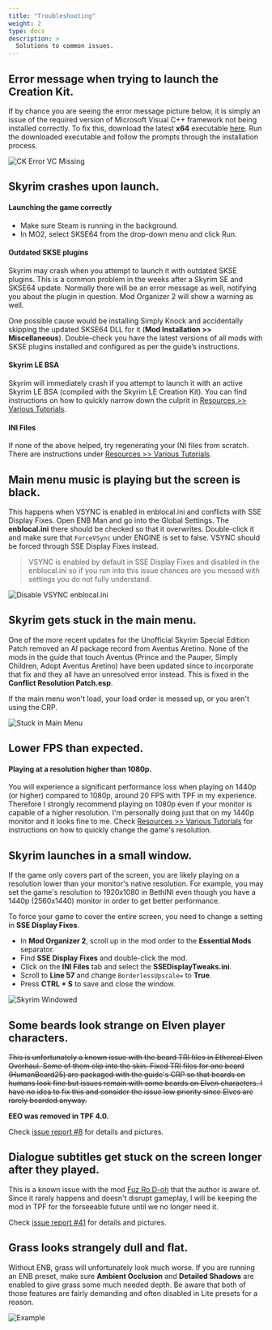 ```yaml
---
title: "Troubleshooting"
weight: 2
type: docs
description: >
  Solutions to common issues.
---
```


## Error message when trying to launch the Creation Kit.

If by chance you are seeing the error message picture below, it is simply an issue of the required version of Microsoft Visual C++  framework not being installed correctly. To fix this, download the latest **x64** executable [here](https://support.microsoft.com/en-us/help/2977003/the-latest-supported-visual-c-downloads). Run the downloaded executable and follow the prompts through the installation process.

![CK Error VC Missing](/Pictures/skyrim-se/appendix/ck-error-vc-missing.jpg)

## Skyrim crashes upon launch.

#### Launching the game correctly

- Make sure Steam is running in the background.
- In MO2, select SKSE64 from the drop-down menu and click Run.

#### Outdated SKSE plugins

Skyrim may crash when you attempt to launch it with outdated SKSE plugins. This is a common problem in the weeks after a Skyrim SE and SKSE64 update. Normally there will be an error message as well, notifying you about the plugin in question. Mod Organizer 2 will show a warning as well.

One possible cause would be installing Simply Knock and accidentally skipping the updated SKSE64 DLL for it (**Mod Installation >> Miscellaneous**). Double-check you have the latest versions of all mods with SKSE plugins installed and configured as per the guide’s instructions.

#### Skyrim LE BSA

Skyrim will immediately crash if you attempt to launch it with an active Skyrim LE BSA (compiled with the Skyrim LE Creation Kit). You can find instructions on how to quickly narrow down the culprit in [Resources >> Various Tutorials](/skyrim-se/guide-resources/various-tutorials/).

#### INI Files

If none of the above helped, try regenerating your INI files from scratch. There are instructions under [Resources >> Various Tutorials](/skyrim-se/guide-resources/various-tutorials/).

## Main menu music is playing but the screen is black.

This happens when VSYNC is enabled in enblocal.ini and conflicts with SSE Display Fixes. Open ENB Man and go into the Global Settings. The **enblocal.ini** there should be checked so that it overwrites. Double-click it and make sure that `ForceVSync` under ENGINE is set to false. VSYNC should be forced through SSE Display Fixes instead.

> VSYNC is enabled by default in SSE Display Fixes and disabled in the enblocal.ini so if you run into this issue chances are you messed with settings you do not fully understand.

![Disable VSYNC enblocal.ini](/Pictures/skyrim-se/appendix/disable-vsync-enb-man.png)

## Skyrim gets stuck in the main menu.

One of the more recent updates for the Unofficial Skyrim Special Edition Patch removed an AI package record from Aventus Aretino. None of the mods in the guide that touch Aventus (Prince and the Pauper, Simply Children, Adopt Aventus Aretino) have been updated since to incorporate that fix and they all have an unresolved error instead. This is fixed in the **Conflict Resolution Patch.esp**.

If the main menu won't load, your load order is messed up, or you aren't using the CRP.

![Stuck in Main Menu](/Pictures/skyrim-se/appendix/stuck-in-main-menu.jpg)

## Lower FPS than expected.

#### Playing at a resolution higher than 1080p.

You will experience a significant performance loss when playing on 1440p (or higher) compared to 1080p, around 20 FPS with TPF in my experience. Therefore I strongly recommend playing on 1080p even if your monitor is capable of a higher resolution. I'm personally doing just that on my 1440p monitor and it looks fine to me. Check [Resources >> Various Tutorials](/skyrim-se/guide-resources/various-tutorials/) for instructions on how to quickly change the game's resolution.

## Skyrim launches in a small window.

If the game only covers part of the screen, you are likely playing on a resolution lower than your monitor's native resolution. For example, you may set the game's resolution to 1920x1080 in BethINI even though you have a 1440p (2560x1440) monitor in order to get better performance.

To force your game to cover the entire screen, you need to change a setting in **SSE Display Fixes**.

- In **Mod Organizer 2**, scroll up in the mod order to the **Essential Mods** separator.
- Find **SSE Display Fixes** and double-click the mod.
- Click on the **INI Files** tab and select the **SSEDisplayTweaks.ini**.
- Scroll to **Line 57** and change `BorderlessUpscale=` to **True**.
- Press **CTRL + S** to save and close the window.

![Skyrim Windowed](/Pictures/skyrim-se/appendix/skyrim-windowed.png)

## Some beards look strange on Elven player characters.

~~This is unfortunately a known issue with the beard TRI files in Ethereal Elven Overhaul. Some of them clip into the skin. Fixed TRI files for one beard (HumanBeard25) are packaged with the guide's CRP so that beards on humans look fine but issues remain with some beards on Elven characters. I have no idea to fix this and consider the issue low priority since Elves are rarely bearded anyway.~~

**EEO was removed in TPF 4.0.**

Check [issue report #8](https://github.com/foreverphoenix/the-phoenix-flavour/issues/8) for details and pictures.

## Dialogue subtitles get stuck on the screen longer after they played.

This is a known issue with the mod [Fuz Ro D-oh](https://www.nexusmods.com/skyrimspecialedition/mods/15109?tab=bugs) that the author is aware of. Since it rarely happens and doesn't disrupt gameplay, I will be keeping the mod in TPF for the forseeable future until we no longer need it.

Check [issue report #41](https://github.com/foreverphoenix/the-phoenix-flavour/issues/41) for details and pictures.

## Grass looks strangely dull and flat.

Without ENB, grass will unfortunately look much worse. If you are running an ENB preset, make sure **Ambient Occlusion** and **Detailed Shadows** are enabled to give grass some much needed depth. Be aware that both of those features are fairly demanding and often disabled in Lite presets for a reason.

![Example](https://cdn.discordapp.com/attachments/521296280165679119/702036429341065286/enb2020_4_21_00_57_56.jpg)
